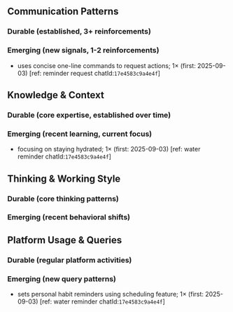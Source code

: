 ## Communication Patterns
### Durable (established, 3+ reinforcements)

### Emerging (new signals, 1-2 reinforcements)
- uses concise one-line commands to request actions; 1× (first: 2025-09-03) [ref: reminder request chatId:`17e4583c9a4e4f`]

## Knowledge & Context
### Durable (core expertise, established over time)

### Emerging (recent learning, current focus)
- focusing on staying hydrated; 1× (first: 2025-09-03) [ref: water reminder chatId:`17e4583c9a4e4f`]

## Thinking & Working Style
### Durable (core thinking patterns)

### Emerging (recent behavioral shifts)

## Platform Usage & Queries
### Durable (regular platform activities)

### Emerging (new query patterns)
- sets personal habit reminders using scheduling feature; 1× (first: 2025-09-03) [ref: water reminder chatId:`17e4583c9a4e4f`]